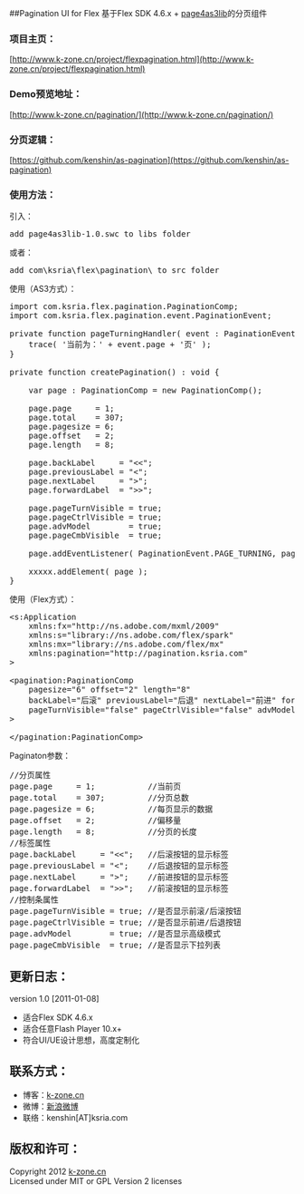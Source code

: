 ##Pagination UI for Flex
基于Flex SDK 4.6.x + [page4as3lib](https://github.com/kenshin/as-pagination)的分页组件

### 项目主页：  
[http://www.k-zone.cn/project/flexpagination.html](http://www.k-zone.cn/project/flexpagination.html)

### Demo预览地址：  
[http://www.k-zone.cn/pagination/](http://www.k-zone.cn/pagination/)

### 分页逻辑：  
[https://github.com/kenshin/as-pagination](https://github.com/kenshin/as-pagination)  

### 使用方法：  
引入：  
<pre>
add page4as3lib-1.0.swc to libs folder
</pre>
或者：  
<pre>
add com\ksria\flex\pagination\ to src folder
</pre>

使用（AS3方式）：  
<pre>
import com.ksria.flex.pagination.PaginationComp;
import com.ksria.flex.pagination.event.PaginationEvent;

private function pageTurningHandler( event : PaginationEvent ) : void {
    trace( '当前为：' + event.page + '页' );
}

private function createPagination() : void {
    
	var page : PaginationComp = new PaginationComp();
	
	page.page     = 1;
	page.total    = 307;
	page.pagesize = 6;
	page.offset   = 2;
	page.length   = 8;
	
	page.backLabel     = "<<";
	page.previousLabel = "<";
	page.nextLabel     = ">";
	page.forwardLabel  = ">>";
	
	page.pageTurnVisible = true;
	page.pageCtrlVisible = true;
	page.advModel        = true;
	page.pageCmbVisible  = true;
	
	page.addEventListener( PaginationEvent.PAGE_TURNING, pageTurningHandler );
	
	xxxxx.addElement( page );
}
</pre>  

使用（Flex方式）：
<pre>
&lt;s:Application 
    xmlns:fx="http://ns.adobe.com/mxml/2009"
    xmlns:s="library://ns.adobe.com/flex/spark"
    xmlns:mx="library://ns.adobe.com/flex/mx" 
    xmlns:pagination="http://pagination.ksria.com" 
&gt;

&lt;pagination:PaginationComp 
    pagesize="6" offset="2" length="8" 
	backLabel="后滚" previousLabel="后退" nextLabel="前进" forwardLabel="前滚" 
	pageTurnVisible="false" pageCtrlVisible="false" advModel="false" pageCmbVisible="true"
&gt;

&lt;/pagination:PaginationComp&gt;
</pre>

Paginaton参数：  
<pre>
//分页属性
page.page     = 1;           //当前页
page.total    = 307;         //分页总数
page.pagesize = 6;           //每页显示的数据
page.offset   = 2;           //偏移量
page.length   = 8;           //分页的长度
//标签属性
page.backLabel     = "<<";   //后滚按钮的显示标签
page.previousLabel = "<";    //后退按钮的显示标签
page.nextLabel     = ">";    //前进按钮的显示标签
page.forwardLabel  = ">>";   //前滚按钮的显示标签
//控制条属性
page.pageTurnVisible = true; //是否显示前滚/后滚按钮
page.pageCtrlVisible = true; //是否显示前进/后退按钮
page.advModel        = true; //是否显示高级模式
page.pageCmbVisible  = true; //是否显示下拉列表
</pre>

## 更新日志：
version 1.0 [2011-01-08]
* 适合Flex SDK 4.6.x
* 适合任意Flash Player 10.x+
* 符合UI/UE设计思想，高度定制化

## 联系方式：
* 博客：[k-zone.cn](http://www.k-zone.cn/zblog)
* 微博：[新浪微博](http://weibo.com/23784148)
* 联络：kenshin[AT]ksria.com

## 版权和许可：
Copyright 2012 [k-zone.cn](http://www.k-zone.cn/zblog)  
Licensed under MIT or GPL Version 2 licenses
